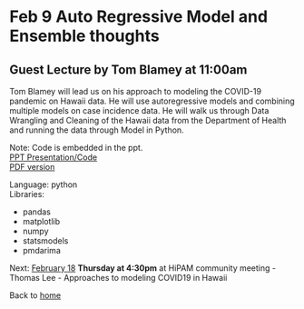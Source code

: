 # Feb 9 Auto Regressive Model and Ensemble thoughts  

## Guest Lecture by Tom Blamey at 11:00am

Tom Blamey will lead us on his approach to modeling the COVID-19 pandemic on Hawaii data. He will use autoregressive models and combining multiple models on case incidence data. He will walk us through Data Wrangling and Cleaning of the Hawaii data from the Department of Health and running the data through  Model in Python.  

Note: Code is embedded in the ppt.  
[PPT Presentation/Code](ModelingCOVID-19ARM.pptx)  
[PDF version](ModelingCOVID-19ARM.pdf)  


Language: python  
Libraries:  
  * pandas
  * matplotlib
  * numpy
  * statsmodels
  * pmdarima


Next: [February 18](Feb_16-18) **Thursday at 4:30pm** at HiPAM community meeting - Thomas Lee - Approaches to modeling COVID19 in Hawaii  

Back to [home](https://github.com/mbutler808/Zool719-covid19/)  
